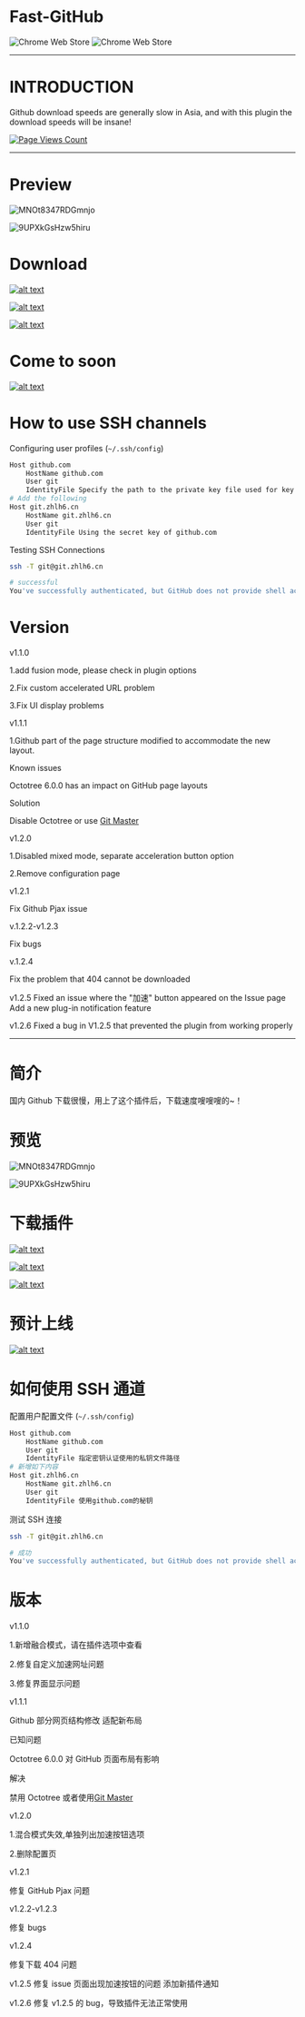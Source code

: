 # Fast-GitHub

![Chrome Web Store](https://img.shields.io/chrome-web-store/v/mfnkflidjnladnkldfonnaicljppahpg?style=for-the-badge)
![Chrome Web Store](https://img.shields.io/chrome-web-store/users/mfnkflidjnladnkldfonnaicljppahpg?style=for-the-badge)

---

# INTRODUCTION

Github download speeds are generally slow in Asia, and with this plugin the download speeds will be insane!

[![Page Views Count](https://badges.toozhao.com/badges/01EH1R0YMQANV1ACQXTEBK7JCN/green.svg)](https://badges.toozhao.com/badges/01EH1R0YMQANV1ACQXTEBK7JCN/green.svg "Get your own page views count badge on badges.toozhao.com")

---

# Preview

![MNOt8347RDGmnjo](https://i.loli.net/2021/04/23/MNOt8347RDGmnjo.png)

![9UPXkGsHzw5hiru](https://i.loli.net/2021/04/23/9UPXkGsHzw5hiru.png)

# Download

[![alt text](https://i.loli.net/2021/04/23/IqpU7COKQvzrcyG.png "title")](https://chrome.google.com/webstore/detail/github%E5%8A%A0%E9%80%9F/mfnkflidjnladnkldfonnaicljppahpg?hl=zh-CN&authuser=1)

[![alt text](https://i.loli.net/2021/04/23/SKsywoGWg1HvEja.png "title")](https://apps.apple.com/cn/app/fastgithub/id1564025982?mt=12)

[![alt text](https://i.loli.net/2021/04/23/EnS3eDi4I86Yv2N.png "title")](https://microsoftedge.microsoft.com/addons/detail/github%E5%8A%A0%E9%80%9F/alhnbdjjbokpmilgemopoomnldpejihb)

# Come to soon

[![alt text](https://i.loli.net/2021/04/23/4wGaRTisEdcBnIt.png "title")]()

# How to use SSH channels

Configuring user profiles (`~/.ssh/config`)

```bash
Host github.com
	HostName github.com
	User git
	IdentityFile Specify the path to the private key file used for key authentication
# Add the following
Host git.zhlh6.cn
	HostName git.zhlh6.cn
	User git
	IdentityFile Using the secret key of github.com
```

Testing SSH Connections

```bash
ssh -T git@git.zhlh6.cn

# successful
You've successfully authenticated, but GitHub does not provide shell access
```

# Version

v1.1.0

1.add fusion mode, please check in plugin options

2.Fix custom accelerated URL problem

3.Fix UI display problems

v1.1.1

1.Github part of the page structure modified to accommodate the new layout.

Known issues

Octotree 6.0.0 has an impact on GitHub page layouts

Solution

Disable Octotree or use <a href="https://chrome.google.com/webstore/detail/git-master/klmeolbcejnhefkapdchfhlhhjgobhmo" target="_blank">Git Master</a>

v1.2.0

1.Disabled mixed mode, separate acceleration button option

2.Remove configuration page

v1.2.1

Fix Github Pjax issue

v.1.2.2-v1.2.3

Fix bugs

v.1.2.4

Fix the problem that 404 cannot be downloaded

v1.2.5
Fixed an issue where the "加速" button appeared on the Issue page
Add a new plug-in notification feature

v1.2.6
Fixed a bug in V1.2.5 that prevented the plugin from working properly

---

# 简介

国内 Github 下载很慢，用上了这个插件后，下载速度嗖嗖嗖的~！

# 预览

![MNOt8347RDGmnjo](https://i.loli.net/2021/04/23/MNOt8347RDGmnjo.png)

![9UPXkGsHzw5hiru](https://i.loli.net/2021/04/23/9UPXkGsHzw5hiru.png)

# 下载插件

[![alt text](https://i.loli.net/2021/04/23/IqpU7COKQvzrcyG.png "title")](https://chrome.google.com/webstore/detail/github%E5%8A%A0%E9%80%9F/mfnkflidjnladnkldfonnaicljppahpg?hl=zh-CN&authuser=1)

[![alt text](https://i.loli.net/2021/04/23/SKsywoGWg1HvEja.png "title")](https://apps.apple.com/cn/app/fastgithub/id1564025982?mt=12)

[![alt text](https://i.loli.net/2021/04/23/EnS3eDi4I86Yv2N.png "title")](https://microsoftedge.microsoft.com/addons/detail/github%E5%8A%A0%E9%80%9F/alhnbdjjbokpmilgemopoomnldpejihb)

# 预计上线

[![alt text](https://i.loli.net/2021/04/23/4wGaRTisEdcBnIt.png "title")]()

# 如何使用 SSH 通道

配置用户配置文件 (`~/.ssh/config`)

```bash
Host github.com
	HostName github.com
	User git
	IdentityFile 指定密钥认证使用的私钥文件路径
# 新增如下内容
Host git.zhlh6.cn
	HostName git.zhlh6.cn
	User git
	IdentityFile 使用github.com的秘钥
```

测试 SSH 连接

```bash
ssh -T git@git.zhlh6.cn

# 成功
You've successfully authenticated, but GitHub does not provide shell access
```

# 版本

v1.1.0

1.新增融合模式，请在插件选项中查看

2.修复自定义加速网址问题

3.修复界面显示问题

v1.1.1

Github 部分网页结构修改 适配新布局

已知问题

Octotree 6.0.0 对 GitHub 页面布局有影响

解决

禁用 Octotree 或者使用<a href="https://chrome.google.com/webstore/detail/git-master/klmeolbcejnhefkapdchfhlhhjgobhmo" target="_blank">Git Master</a>

v1.2.0

1.混合模式失效,单独列出加速按钮选项

2.删除配置页

v1.2.1

修复 GitHub Pjax 问题

v1.2.2-v1.2.3

修复 bugs

v1.2.4

修复下载 404 问题

v1.2.5
修复 issue 页面出现加速按钮的问题
添加新插件通知

v1.2.6
修复 v1.2.5 的 bug，导致插件无法正常使用
